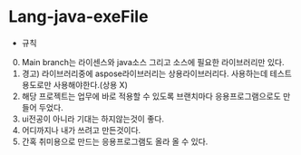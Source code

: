 # Lang-java-exeFile
- 규칙
0. Main branch는 라이센스와 java소스 그리고 소스에 필요한 라이브러리만 있다.
1. 경고) 라이브러리중에 aspose라이브러리는 상용라이브러리다.
   사용하는데 테스트용도로만 사용해야한다.(상용 X)
3. 해당 프로젝트는 업무에 바로 적용할 수 있도록 브랜치마다 응용프로그램으로도 만들어 두었다.
4. ui전공이 아니라 기대는 하지않는것이 좋다.
5. 어디까지나 내가 쓰려고 만든것이다.
6. 간혹 취미용으로 만드는 응용프로그램도 올라 올 수 있다.
